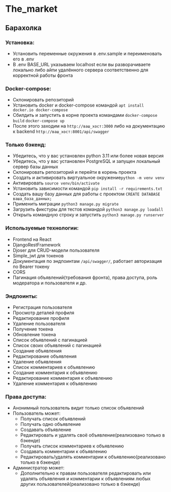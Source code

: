 # The_market

## Барахолка

### Установка:

- Установить переменные окружения в .env.sample и переименовать его в .env
- В .env BASE_URL указываем localhost если вы разворачиваете локально либо айпи удалённого сервера соответственно для
  корректной работы фронта

### Docker-compose:

- Склонировать репозиторий
- Установить docker и docker-compose командой ```apt install docker.io docker-compose```
- Сбилдить и запустить в корне проекта командами ```docker-compose build``` ```docker-compose up```
- После этого заходим на ```http://ваш_хост:3000``` либо на документацию к
  backend ```http://ваш_хост:8001/api/swagger```

### Только бэкенд:

- Убедитесь, что у вас установлен python 3.11 или более новая версия
- Убедитесь, что у вас установлен PostgreSQL и запущен локальный сервер базы данных
- Склонировать репозиторий и перейти в корень проекта
- Создать и активировать виртуальное окружение```python -m venv venv```
- Активировать ```source venv/bin/activate```
- Установить зависимости командой ```pip install -r requirements.txt```
- Создать вашу базу данных для работы с проектом ```CREATE DATABASE ваша_база_данных;```
- Применить миграции ```python3 manage.py migrate```
- Загрузить фикстуры для тестов командой ```python3 manage.py loadall```
- Открыть командную строку и запустить ```python3 manage.py runserver```

### Используемые технологии:

- Frontend на React
- DjangoRestFramework
- Djoser для CRUD-модели пользователя
- Simple_jwt для токенов
- Документация по эндпоинтам ```/api/swagger/```, работает авторизация по Bearer токену
- CORS
- Пагинация объявлений(требования фронта), права доступа, роль модератора и пользователя и др.

### Эндпоинты:

- Регистрация пользователя
- Просмотр деталей профиля
- Редактирование профиля
- Удаление пользователя
- Получение токена
- Обновление токена
- Список объявлений с пагинацией
- Список своих объявлений с пагинацией
- Создание объявления
- Редактирование объявления
- Удаление объявления
- Список комментариев к объявлению
- Создание комментария к объявлению
- Редактирование комментария к объявлению
- Удаление комментария к объявлению

### Права доступа:

- Анонимный пользователь видит только список объявлений
- Пользователь может:
    - Получать список объявлений
    - Получать одно объявление
    - Создавать объявление
    - Редактировать и удалять своё объявление(реализовано только в бэкенде)
    - Получать список комментариев к объявлению
    - Создавать комментарии к объявлению
    - Редактировать/удалять комментарии к объявлению(реализовано только в бэкенде)
- Администратор может:
    - Дополнительно к правам пользователя редактировать или удалять объявления и комментарии к объявлениям любых других
      пользователей(реализовано только в бэкенде)